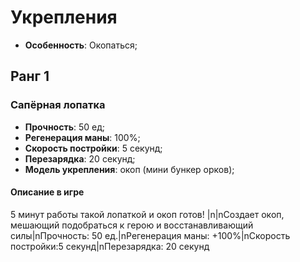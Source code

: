 # Укрепления

* **Особенность**: Окопаться;

## Ранг 1

### Сапёрная лопатка

* **Прочность**: 50 ед;
* **Регенерация маны**: 100%;
* **Скорость постройки**: 5 секунд;
* **Перезарядка**: 20 секунд;
* **Модель укрепления**: окоп (мини бункер орков);

#### Описание в игре
5 минут работы такой лопаткой и окоп готов! |n|nСоздает окоп, мешающий подобраться к герою и восстанавливающий силы|nПрочность: 50 ед.|nРегенерация маны: +100%|nСкорость постройки:5 секунд|nПерезарядка: 20 секунд